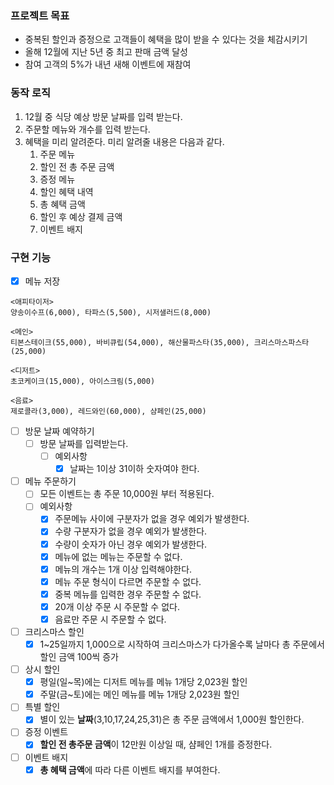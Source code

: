 ### 프로젝트 목표

- 중복된 할인과 증정으로 고객들이 혜택을 많이 받을 수 있다는 것을 체감시키기
- 올해 12월에 지난 5년 중 최고 판매 금액 달성
- 참여 고객의 5%가 내년 새해 이벤트에 재참여

### 동작 로직

1. 12월 중 식당 예상 방문 날짜를 입력 받는다.
2. 주문할 메뉴와 개수를 입력 받는다.
3. 혜택을 미리 알려준다. 미리 알려줄 내용은 다음과 같다.
    1. 주문 메뉴
    2. 할인 전 총 주문 금액
    3. 증정 메뉴
    4. 할인 혜택 내역
    5. 총 혜택 금액
    6. 할인 후 예상 결제 금액
    7. 이벤트 배지

### 구현 기능
- [X] 메뉴 저장
```text
<애피타이저>
양송이수프(6,000), 타파스(5,500), 시저샐러드(8,000)

<메인>
티본스테이크(55,000), 바비큐립(54,000), 해산물파스타(35,000), 크리스마스파스타(25,000)

<디저트>
초코케이크(15,000), 아이스크림(5,000)

<음료>
제로콜라(3,000), 레드와인(60,000), 샴페인(25,000)
```
- [ ] 방문 날짜 예약하기
  - [ ] 방문 날짜를 입력받는다.
    - [ ] 예외사항
      - [X] 날짜는 1이상 31이하 숫자여야 한다.
- [ ] 메뉴 주문하기
  - [ ] 모든 이벤트는 총 주문 10,000원 부터 적용된다.
  - [ ] 예외사항
    - [X] 주문메뉴 사이에 구분자가 없을 경우 예외가 발생한다.
    - [X] 수량 구분자가 없을 경우 예외가 발생한다.
    - [X] 수량이 숫자가 아닌 경우 예외가 발생한다.
    - [X] 메뉴에 없는 메뉴는 주문할 수 없다.
    - [X] 메뉴의 개수는 1개 이상 입력해야한다.
    - [X] 메뉴 주문 형식이 다르면 주문할 수 없다.
    - [X] 중복 메뉴를 입력한 경우 주문할 수 없다.
    - [X] 20개 이상 주문 시 주문할 수 없다.
    - [X] 음료만 주문 시 주문할 수 없다.
- [ ] 크리스마스 할인
  - [X] 1~25일까지 1,000으로 시작하여 크리스마스가 다가올수록 날마다 총 주문에서 할인 금액 100씩 증가
- [ ] 상시 할인
  - [X] 평일(일~목)에는 디저트 메뉴를 메뉴 1개당 2,023원 할인
  - [X] 주말(금~토)에는 메인 메뉴를 메뉴 1개당 2,023원 할인
- [ ] 특별 할인
  - [X] 별이 있는 **날짜**(3,10,17,24,25,31)은 총 주문 금액에서 1,000원 할인한다.
- [ ] 증정 이벤트
  - [X] **할인 전 총주문 금액**이 12만원 이상일 때, 샴페인 1개를 증정한다.
- [ ] 이벤트 배지
  - [X] **총 혜택 금액**에 따라 다른 이벤트 배지를 부여한다.
